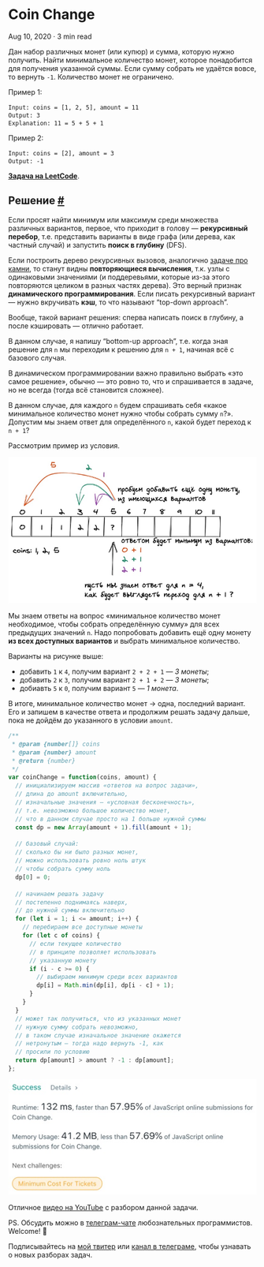 Coin Change
===========

Aug 10, 2020 · 3 min read

Дан набор различных монет (или купюр) и сумма, которую нужно получить. Найти минимальное количество монет, которое понадобится для получения указанной суммы. Если сумму собрать не удаётся вовсе, то вернуть `-1`. Количество монет не ограничено.

Пример 1:

    Input: coins = [1, 2, 5], amount = 11
    Output: 3
    Explanation: 11 = 5 + 5 + 1
    

Пример 2:

    Input: coins = [2], amount = 3
    Output: -1
    

**[Задача на LeetCode](https://leetcode.com/problems/coin-change/)**.

Решение [#](#решение)
---------------------

Если просят найти минимум или максимум среди множества различных вариантов, первое, что приходит в голову — **рекурсивный перебор**, т.е. представить варианты в виде графа (или дерева, как частный случай) и запустить **поиск в глубину** (DFS).

Если построить дерево рекурсивных вызовов, аналогично [задаче про камни](/posts/stone-game.md), то станут видны **повторяющиеся вычисления**, т.к. узлы с одинаковыми значениями (и поддеревьями, которые из-за этого повторяются целиком в разных частях дерева). Это верный признак **динамического программирования**. Если писать рекурсивный вариант — нужно вкручивать **кэш**, то что называют “top-down approach”.

Вообще, такой вариант решения: сперва написать поиск в глубину, а после кэшировать — отлично работает.

В данном случае, я напишу “bottom-up approach”, т.е. когда зная решение для `n` мы переходим к решению для `n + 1`, начиная всё с базового случая.

В динамическом программировании важно правильно выбрать «это самое решение», обычно — это ровно то, что и спрашивается в задаче, но не всегда (тогда всё становится сложнее).

В данном случае, для каждого `n` будем спрашивать себя «какое минимальное количество монет нужно чтобы собрать сумму `n`?». Допустим мы знаем ответ для определённого `n`, какой будет переход к `n + 1`?

Рассмотрим пример из условия.

![](/images/coin-change--example.jpg)

Мы знаем ответы на вопрос «минимальное количество монет необходимое, чтобы собрать определённую сумму» для всех предыдущих значений `n`. Надо попробовать добавить ещё одну монету **из всех доступных вариантов** и выбрать минимальное количество.

Варианты на рисунке выше:

*   добавить `1` к `4`, получим вариант `2 + 2 + 1` — _3 монеты_;
*   добавить `2` к `3`, получим вариант `2 + 1 + 2` — _3 монеты_;
*   добиавть `5` к `0`, получим вариант `5` — _1 монета_.

В итоге, минимальное количество монет → одна, последний вариант. Его и запишем в качестве ответа и продолжим решать задачу дальше, пока не дойдём до указанного в условии `amount`.

```js
/**
 * @param {number[]} coins
 * @param {number} amount
 * @return {number}
 */
var coinChange = function(coins, amount) {
  // инициализируем массив «ответов на вопрос задачи»,
  // длина до amount включительно,
  // изначальные значения — «условная бесконечность»,
  // т.е. невозможно большое количество монет,
  // что в данном случае просто на 1 больше нужной суммы
  const dp = new Array(amount + 1).fill(amount + 1);

  // базовый случай:
  // сколько бы ни было разных монет,
  // можно использовать ровно ноль штук
  // чтобы собрать сумму ноль
  dp[0] = 0;

  // начинаем решать задачу
  // постепенно поднимаясь наверх,
  // до нужной суммы включительно
  for (let i = 1; i <= amount; i++) {
    // перебираем все доступные монеты
    for (let c of coins) {
      // если текущее количество
      // в принципе позволяет использовать
      // указанную монету
      if (i - c >= 0) {
        // выбираем минимум среди всех вариантов
        dp[i] = Math.min(dp[i], dp[i - c] + 1);
      }
    }
  }
  // может так получиться, что из указанных монет
  // нужную сумму собрать невозможно,
  // в таком случае изначальное значение окажется
  // нетронутым — тогда надо вернуть -1, как
  // просили по условию
  return dp[amount] > amount ? -1 : dp[amount];
};
```
    

![](/images/coin-change--result.jpg)

Отличное [видео на YouTube](https://www.youtube.com/watch?v=jgiZlGzXMBw) с разбором данной задачи.

PS. Обсудить можно в [телеграм-чате](https://t.me/ctci_chat_ru) любознательных программистов. Welcome! 🤗

Подписывайтесь на [мой твитер](https://twitter.com/vitkarpov) или [канал в телеграме](https://t.me/coding_interviews), чтобы узнавать о новых разборах задач.